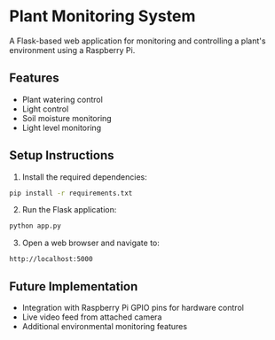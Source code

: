 # Plant Monitoring System

A Flask-based web application for monitoring and controlling a plant's environment using a Raspberry Pi.

## Features
- Plant watering control
- Light control
- Soil moisture monitoring
- Light level monitoring

## Setup Instructions

1. Install the required dependencies:
```bash
pip install -r requirements.txt
```

2. Run the Flask application:
```bash
python app.py
```

3. Open a web browser and navigate to:
```
http://localhost:5000
```


## Future Implementation
- Integration with Raspberry Pi GPIO pins for hardware control
- Live video feed from attached camera
- Additional environmental monitoring features 

